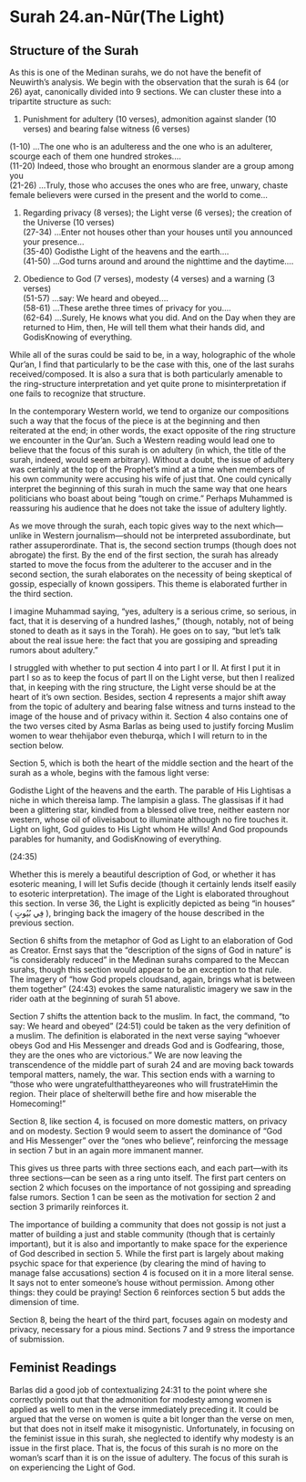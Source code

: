 # Surah 24.an-Nūr\(The Light\)

## Structure of the Surah

As this is one of the Medinan surahs, we do not have the benefit of Neuwirth’s analysis. We begin with the observation that the surah is 64 \(or 26\) ayat, canonically divided into 9 sections. We can cluster these into a tripartite structure as such:

1. Punishment for adultery \(10 verses\), admonition against slander \(10 verses\) and bearing false witness \(6 verses\)

\(1-10\) …The one who is an adulteress and the one who is an adulterer, scourge each of them one hundred strokes.…  
\(11-20\) Indeed, those who brought an enormous slander are a group among you  
\(21-26\) …Truly, those who accuses the ones who are free, unwary, chaste female believers were cursed in the present and the world to come…

1. Regarding privacy \(8 verses\); the Light verse \(6 verses\); the creation of the Universe \(10 verses\)  
   \(27-34\) …Enter not houses other than your houses until you announced your presence…  
   \(35-40\) Godisthe Light of the heavens and the earth.…  
   \(41-50\) …God turns around and around the nighttime and the daytime.…

2. Obedience to God \(7 verses\), modesty \(4 verses\) and a warning \(3 verses\)  
   \(51-57\) …say: We heard and obeyed.…  
   \(58-61\) …These arethe three times of privacy for you.…  
   \(62-64\) …Surely, He knows what you did. And on the Day when they are returned to Him, then, He will tell them what their hands did, and GodisKnowing of everything.

While all of the suras could be said to be, in a way, holographic of the whole Qur’an, I find that particularly to be the case with this, one of the last surahs received/composed. It is also a sura that is both particularly amenable to the ring-structure interpretation and yet quite prone to misinterpretation if one fails to recognize that structure.

In the contemporary Western world, we tend to organize our compositions such a way that the focus of the piece is at the beginning and then reiterated at the end; in other words, the exact opposite of the ring structure we encounter in the Qur’an. Such a Western reading would lead one to believe that the focus of this surah is on adultery \(in which, the title of the surah, indeed, would seem arbitrary\). Without a doubt, the issue of adultery was certainly at the top of the Prophet’s mind at a time when members of his own community were accusing his wife of just that. One could cynically interpret the beginning of this surah in much the same way that one hears politicians who boast about being “tough on crime.” Perhaps Muhammed is reassuring his audience that he does not take the issue of adultery lightly.

As we move through the surah, each topic gives way to the next which—unlike in Western journalism—should not be interpreted assubordinate, but rather assuperordinate. That is, the second section trumps \(though does not abrogate\) the first. By the end of the first section, the surah has already started to move the focus from the adulterer to the accuser and in the second section, the surah elaborates on the necessity of being skeptical of gossip, especially of known gossipers. This theme is elaborated further in the third section.

I imagine Muhammad saying, “yes, adultery is a serious crime, so serious, in fact, that it is deserving of a hundred lashes,” \(though, notably, not of being stoned to death as it says in the Torah\). He goes on to say, “but let’s talk about the real issue here: the fact that you are gossiping and spreading rumors about adultery.”

I struggled with whether to put section 4 into part I or II. At first I put it in part I so as to keep the focus of part II on the Light verse, but then I realized that, in keeping with the ring structure, the Light verse should be at the heart of it’s own section. Besides, section 4 represents a major shift away from the topic of adultery and bearing false witness and turns instead to the image of the house and of privacy within it. Section 4 also contains one of the two verses cited by Asma Barlas as being used to justify forcing Muslim women to wear thehijabor even theburqa, which I will return to in the section below.

Section 5, which is both the heart of the middle section and the heart of the surah as a whole, begins with the famous light verse:

Godisthe Light of the heavens and the earth. The parable of His Lightisas a niche in which thereisa lamp. The lampisin a glass. The glassisas if it had been a glittering star, kindled from a blessed olive tree, neither eastern nor western, whose oil of oliveisabout to illuminate although no fire touches it. Light on light, God guides to His Light whom He wills! And God propounds parables for humanity, and GodisKnowing of everything.

\(24:35\)

Whether this is merely a beautiful description of God, or whether it has esoteric meaning, I will let Sufis decide \(though it certainly lends itself easily to esoteric interpretation\). The image of the Light is elaborated throughout this section. In verse 36, the Light is explicitly depicted as being “in houses” \( فِي بُيُوتٍ \), bringing back the imagery of the house described in the previous section.

Section 6 shifts from the metaphor of God as Light to an elaboration of God as Creator. Ernst says that the “description of the signs of God in nature” is “is considerably reduced” in the Medinan surahs compared to the Meccan surahs, though this section would appear to be an exception to that rule. The imagery of “how God propels cloudsand, again, brings what is between them together” \(24:43\) evokes the same naturalistic imagery we saw in the rider oath at the beginning of surah 51 above.

Section 7 shifts the attention back to the muslim. In fact, the command, “to say: We heard and obeyed” \(24:51\) could be taken as the very definition of a muslim. The definition is elaborated in the next verse saying “whoever obeys God and His Messenger and dreads God and is Godfearing, those, they are the ones who are victorious.” We are now leaving the transcendence of the middle part of surah 24 and are moving back towards temporal matters, namely, the war. This section ends with a warning to “those who were ungratefulthattheyareones who will frustrateHimin the region. Their place of shelterwill bethe fire and how miserable the Homecoming!”

Section 8, like section 4, is focused on more domestic matters, on privacy and on modesty. Section 9 would seem to assert the dominance of “God and His Messenger” over the “ones who believe”, reinforcing the message in section 7 but in an again more immanent manner.

This gives us three parts with three sections each, and each part—with its three sections—can be seen as a ring unto itself. The first part centers on section 2 which focuses on the importance of not gossiping and spreading false rumors. Section 1 can be seen as the motivation for section 2 and section 3 primarily reinforces it.

The importance of building a community that does not gossip is not just a matter of building a just and stable community \(though that is certainly important\), but it is also and importantly to make space for the experience of God described in section 5. While the first part is largely about making psychic space for that experience \(by clearing the mind of having to manage false accusations\) section 4 is focused on it in a more literal sense. It says not to enter someone’s house without permission. Among other things: they could be praying! Section 6 reinforces section 5 but adds the dimension of time.

Section 8, being the heart of the third part, focuses again on modesty and privacy, necessary for a pious mind. Sections 7 and 9 stress the importance of submission.

## Feminist Readings

Barlas did a good job of contextualizing 24:31 to the point where she correctly points out that the admonition for modesty among women is applied as well to men in the verse immediately preceding it. It could be argued that the verse on women is quite a bit longer than the verse on men, but that does not in itself make it misogynistic. Unfortunately, in focusing on the feminist issue in this surah, she neglected to identify why modesty is an issue in the first place. That is, the focus of this surah is no more on the woman’s scarf than it is on the issue of adultery. The focus of this surah is on experiencing the Light of God.

